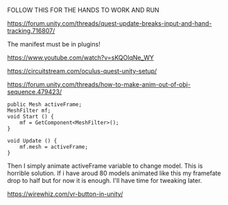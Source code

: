 
FOLLOW THIS FOR THE HANDS TO WORK AND RUN

https://forum.unity.com/threads/quest-update-breaks-input-and-hand-tracking.716807/


The manifest must be in plugins!


https://www.youtube.com/watch?v=sKQOlqNe_WY

https://circuitstream.com/oculus-quest-unity-setup/



https://forum.unity.com/threads/how-to-make-anim-out-of-obj-sequence.479423/

    public Mesh activeFrame;
    MeshFilter mf;
    void Start () {
        mf = GetComponent<MeshFilter>();
    }
   
    void Update () {
        mf.mesh = activeFrame;
    }

Then I simply animate activeFrame variable to change model.
This is horrible solution. If i have aroud 80 models animated like this my framefate drop to half but for now it is enough. I'll have time for tweaking later.

https://wirewhiz.com/vr-button-in-unity/

